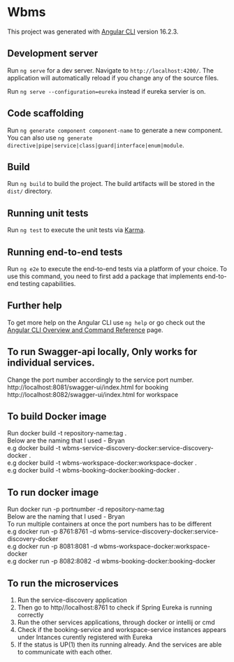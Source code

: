 # Wbms

This project was generated with [Angular CLI](https://github.com/angular/angular-cli) version 16.2.3.

## Development server

Run `ng serve` for a dev server. Navigate to `http://localhost:4200/`. The application will automatically reload if you change any of the source files.

Run `ng serve --configuration=eureka` instead if eureka servier is on.

## Code scaffolding

Run `ng generate component component-name` to generate a new component. You can also use `ng generate directive|pipe|service|class|guard|interface|enum|module`.

## Build

Run `ng build` to build the project. The build artifacts will be stored in the `dist/` directory.

## Running unit tests

Run `ng test` to execute the unit tests via [Karma](https://karma-runner.github.io).

## Running end-to-end tests

Run `ng e2e` to execute the end-to-end tests via a platform of your choice. To use this command, you need to first add a package that implements end-to-end testing capabilities.

## Further help

To get more help on the Angular CLI use `ng help` or go check out the [Angular CLI Overview and Command Reference](https://angular.io/cli) page.

## To run Swagger-api locally, Only works for individual services.  
Change the port number accordingly to the service port number.  
http://localhost:8081/swagger-ui/index.html for booking  
http://localhost:8082/swagger-ui/index.html for workspace  

## To build Docker image  
Run docker build -t repository-name:tag .  
Below are the naming that I used - Bryan  
e.g docker build -t wbms-service-discovery-docker:service-discovery-docker .  
e.g docker build -t wbms-workspace-docker:workspace-docker .  
e.g docker build -t wbms-booking-docker:booking-docker .  

## To run docker image  
Run docker run -p portnumber -d repository-name:tag  
Below are the naming that I used - Bryan  
To run multiple containers at once the port numbers has to be different  
e.g docker run -p 8761:8761 -d wbms-service-discovery-docker:service-discovery-docker  
e.g docker run -p 8081:8081 -d wbms-workspace-docker:workspace-docker  
e.g docker run -p 8082:8082 -d wbms-booking-docker:booking-docker  

## To run the microservices
1. Run the service-discovery application  
2. Then go to http//localhost:8761 to check if Spring Eureka is running correctly  
3. Run the other services applications, through docker or intellij or cmd
4. Check if the booking-service and workspace-service instances appears under Intances curently registered with Eureka
5. If the status is UP(1) then its running already. And the services are able to communicate with each other.

